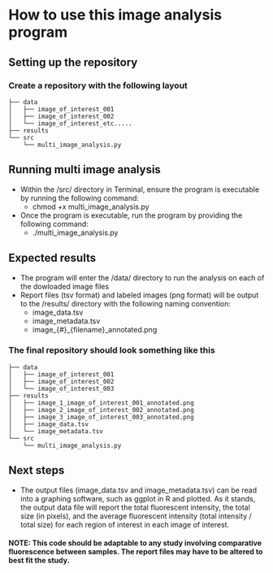 
# How to use this image analysis program #

## Setting up the repository ##

### Create a repository with the following layout ###

    ├── data
    │   ├── image_of_interest_001
    │   ├── image_of_interest_002
    │   └── image_of_interest_etc.....
    ├── results
    └── src
        └── multi_image_analysis.py

## Running multi image analysis ##

- Within the /src/ directory in Terminal, ensure the program is executable by running the following command:
  - chmod +x multi_image_analysis.py
- Once the program is executable, run the program by providing the following command:
  - ./multi_image_analysis.py

## Expected results ##

- The program will enter the /data/ directory to run the analysis on each of the dowloaded image files
- Report files (tsv format) and labeled images (png format) will be output to the /results/ directory with the following naming convention:
  - image_data.tsv
  - image_metadata.tsv
  - image_{#}_{filename}_annotated.png


### The final repository should look something like this ###

    ├── data
    │   ├── image_of_interest_001
    │   ├── image_of_interest_002
    │   └── image_of_interest_003
    ├── results
    │   ├── image_1_image_of_interest_001_annotated.png
    │   ├── image_2_image_of_interest_002_annotated.png
    │   ├── image_3_image_of_interest_003_annotated.png
    │   ├── image_data.tsv
    │   └── image_metadata.tsv
    └── src
        └── multi_image_analysis.py

 
## Next steps ##

- The output files (image_data.tsv and image_metadata.tsv) can be read into a graphing software, such as ggplot in R and plotted. As it stands, the output data file will report the total fluorescent intensity, the total size (in pixels), and the average fluorescent intensity (total intensity / total size) for each region of interest in each image of interest.




#### NOTE: This code should be adaptable to any study involving comparative fluorescence between samples. The report files may have to be altered to best fit the study. ####